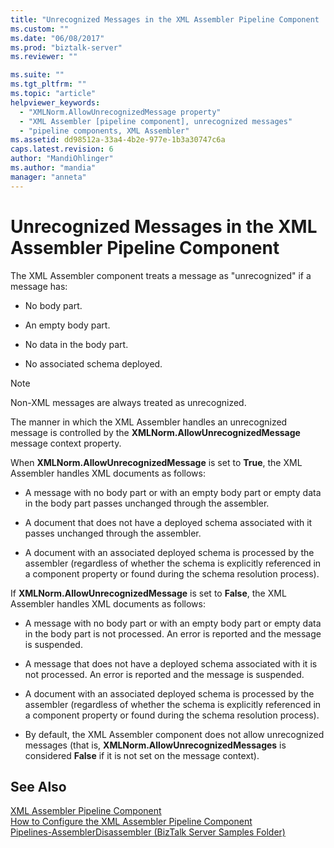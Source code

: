 ```yaml
---
title: "Unrecognized Messages in the XML Assembler Pipeline Component | Microsoft Docs"
ms.custom: ""
ms.date: "06/08/2017"
ms.prod: "biztalk-server"
ms.reviewer: ""

ms.suite: ""
ms.tgt_pltfrm: ""
ms.topic: "article"
helpviewer_keywords: 
  - "XMLNorm.AllowUnrecognizedMessage property"
  - "XML Assembler [pipeline component], unrecognized messages"
  - "pipeline components, XML Assembler"
ms.assetid: dd98512a-33a4-4b2e-977e-1b3a30747c6a
caps.latest.revision: 6
author: "MandiOhlinger"
ms.author: "mandia"
manager: "anneta"
---
```

# Unrecognized Messages in the XML Assembler Pipeline Component
The XML Assembler component treats a message as "unrecognized" if a message has:  
  
-   No body part.  
  
-   An empty body part.  
  
-   No data in the body part.  
  
-   No associated schema deployed.  
  
> [!NOTE]
>  Non-XML messages are always treated as unrecognized.  
  
 The manner in which the XML Assembler handles an unrecognized message is controlled by the **XMLNorm.AllowUnrecognizedMessage** message context property.  
  
 When **XMLNorm.AllowUnrecognizedMessage** is set to **True**, the XML Assembler handles XML documents as follows:  
  
-   A message with no body part or with an empty body part or empty data in the body part passes unchanged through the assembler.  
  
-   A document that does not have a deployed schema associated with it passes unchanged through the assembler.  
  
-   A document with an associated deployed schema is processed by the assembler (regardless of whether the schema is explicitly referenced in a component property or found during the schema resolution process).  
  
 If **XMLNorm.AllowUnrecognizedMessage** is set to **False**, the XML Assembler handles XML documents as follows:  
  
-   A message with no body part or with an empty body part or empty data in the body part is not processed. An error is reported and the message is suspended.  
  
-   A message that does not have a deployed schema associated with it is not processed. An error is reported and the message is suspended.  
  
-   A document with an associated deployed schema is processed by the assembler (regardless of whether the schema is explicitly referenced in a component property or found during the schema resolution process).  
  
-   By default, the XML Assembler component does not allow unrecognized messages (that is, **XMLNorm.AllowUnrecognizedMessages** is considered **False** if it is not set on the message context).  
  
## See Also  
 [XML Assembler Pipeline Component](../core/xml-assembler-pipeline-component.md)   
 [How to Configure the XML Assembler Pipeline Component](../core/how-to-configure-the-xml-assembler-pipeline-component.md)   
 [Pipelines-AssemblerDisassembler (BizTalk Server Samples Folder)](../core/pipelines-assemblerdisassembler-biztalk-server-samples-folder.md)